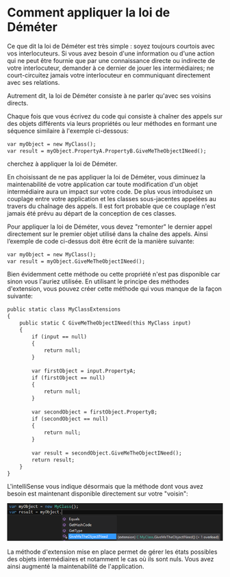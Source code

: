 # Comment appliquer la loi de Déméter

Ce que dit la loi de Déméter est très simple : soyez toujours courtois avec vos interlocuteurs. Si vous avez besoin d'une information ou d'une action qui ne peut être fournie que par une connaissance directe ou indirecte de votre interlocuteur, demander à ce dernier de jouer les intermédiaires; ne court-circuitez jamais votre interlocuteur en communiquant directement avec ses relations.

Autrement dit, la loi de Déméter consiste à ne parler qu'avec ses voisins directs.

Chaque fois que vous écrivez du code qui consiste à chaîner des appels sur des objets différents via leurs propriétés ou leur méthodes en formant une séquence similaire à l'exemple ci-dessous:

```Csharp
var myObject = new MyClass();
var result = myObject.PropertyA.PropertyB.GiveMeTheObjectINeed(); 
```
cherchez à appliquer la loi de Déméter.

En choisissant de ne pas appliquer la loi de Déméter, vous diminuez la maintenabilité de votre application car toute modification d'un objet intermédiaire aura un impact sur votre code. De plus vous introduisez un couplage entre votre application et les classes sous-jacentes appelées au travers du chaînage des appels. Il est fort probable que ce couplage n'est jamais été prévu au départ de la conception de ces classes.

Pour appliquer la loi de Déméter, vous devez "remonter" le dernier appel directement sur le premier objet utilisé dans la chaîne des appels.
Ainsi l’exemple de code ci-dessus doit être écrit de la manière suivante:

```Csharp
var myObject = new MyClass();
var result = myObject.GiveMeTheObjectINeed(); 
```

Bien évidemment cette méthode ou cette propriété n'est pas disponible car sinon vous l'auriez utilisée.
En utilisant le principe des méthodes d'extension, vous pouvez créer cette méthode qui vous manque de la façon suivante:

```Csharp
public static class MyClassExtensions
{
    public static C GiveMeTheObjectINeed(this MyClass input)
    {
        if (input == null)
        {
            return null;
        }

        var firstObject = input.PropertyA;
        if (firstObject == null)
        {
            return null;
        }

        var secondObject = firstObject.PropertyB;
        if (secondObject == null)
        {
            return null;
        }

        var result = secondObject.GiveMeTheObjectINeed();
        return result;
    }
} 
```

L'intelliSense vous indique désormais que la méthode dont vous avez besoin est maintenant disponible directement sur votre "voisin":

![](LawOfDemeter01.PNG)

La méthode d'extension mise en place permet de gérer les états possibles des objets intermédiaires et notamment le cas où ils sont nuls. Vous avez ainsi augmenté la maintenabilité de l'application.

